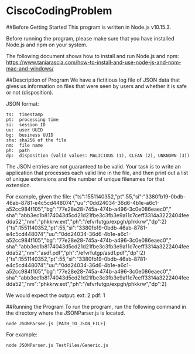 # CiscoCodingProblem

##Before Getting Started
This program is written in Node.js v10.15.3.

Before running the program, please make sure that you have installed Node.js and npm on your system.

The following document shows how to install and run Node.js and npm: https://www.taniarascia.com/how-to-install-and-use-node-js-and-npm-mac-and-windows/

##Description of Program
We have a fictitious log file of JSON data that gives us information on files that were seen by users and whether it is safe or not (disposition).

JSON format:
```
ts:  timestamp
pt:  processing time
si:  session ID
uu:  user UUID
bg:  business UUID
sha: sha256 of the file
nm:  file name
ph:  path
dp:  disposition (valid values: MALICIOUS (1), CLEAN (2), UNKNOWN (3))
```

The JSON entries are not guaranteed to be valid.  Your task is to write an application that processes each valid line in the file, and then print out a list of unique extensions and the number of unique filenames for that extension.

For example, given the file:
{"ts":1551140352,"pt":55,"si":"3380fb19-0bdb-46ab-8781-e4c5cd448074","uu":"0dd24034-36d6-4b1e-a6c1-a52cc984f105","bg":"77e28e28-745a-474b-a496-3c0e086eaec0","
sha":"abb3ec1b8174043d5cd21d21fbe3c3fb3e9a11c7ceff3314a3222404feedda52","nm":"phkkrw.ext","ph":"/efvrfutgp/expgh/phkkrw","dp":2}
{"ts":1551140352,"pt":55,"si":"3380fb19-0bdb-46ab-8781-e4c5cd448074","uu":"0dd24034-36d6-4b1e-a6c1-a52cc984f105","bg":"77e28e28-745a-474b-a496-3c0e086eaec0","
sha":"abb3ec1b8174043d5cd21d21fbe3c3fb3e9a11c7ceff3314a3222404feedda52","nm":"asdf.pdf","ph":"/efvrfutgp/asdf.pdf","dp":2}
{"ts":1551140352,"pt":55,"si":"3380fb19-0bdb-46ab-8781-e4c5cd448074","uu":"0dd24034-36d6-4b1e-a6c1-a52cc984f105","bg":"77e28e28-745a-474b-a496-3c0e086eaec0","
sha":"abb3ec1b8174043d5cd21d21fbe3c3fb3e9a11c7ceff3314a3222404feedda52","nm":"phkkrw.ext","ph":"/efvrfutgp/expgh/phkkrw","dp":2}

We would expect the output:
ext: 2
pdf: 1

##Running the Program
To run the program, run the following command in the directory where the JSONParser.js is located.
```
node JSONParser.js [PATH_TO_JSON_FILE]
```

For example:
```
node JSONParser.js TestFiles/Generic.js
```
